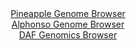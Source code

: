 <div id="Pineapple_Genome_Browser" align="center">
  <a href="https://igv.org/app/?sessionURL=blob:zZJRa9swFIX_i6BlA8eW7MSJDWV4abK2Sdc1xQ1NKUaxZUetLLmSbNcJ.e_TysZeVmgeNgZ6kC5XuuccfTvQEKmo4CAEro0GNkLAAmoj2htcVox8xSVRIMwxU8QCkuREEp4SEO5AjpXG8WJubm60rlToOFRXvRLzQtjKs3GJt4LjVtmpKJ2xYAyvhcRaSOV8lrgRDi2aXkvWuKpsM9uzB06GNXYwqzaCK.FUhBdJa95LfpWSgnBRkqSsmaavAhKjx2jM7Bx_ipY3UZoSpWakO89Ootl5dOtN4tUXf7yKr86Wsb88vqEFx7qW5CRfTL5hOCrbacMvcQbnsJBPLRsduVMUHXmnx5OXikqiTtAQjfpw5A8GJhrKM_LyP7k2ix7ofNoZj_FqstrEF7PrGqpu3jFyVZSmPEHnb3jfW4CJtDY0gHQjhyGClgd9a.D6vR9bNLIgDExCUlAQ3j9YQEucPpn2.x3QXWWYAYo816_4WEDIjEgQ9gIIhygI3EF_2IdBgPbWDtSS_b14p_EiGEI3cl0_ySnTBugsUbxSNubcbtLcLrYH5jleTm7vmpfLrclvdrEcTZ.qaXe9.VI.Pq7EmySZ4a.faKy.R9M_Ye89Qmy9PhS4MdrOz06jM7wI4F37nLMqSkUfruL6.o_x.MbsYdHkQpZYm35TMcefvDVYUsy1KTRU0TVlVHdLk6JoQYhcz2ALUsGE4RDIYv0BWtBCA_jxN57e_mH_HQ--">Pineapple Genome Browser</a>
</div>
<div id="Alphonso_Genome_Browser" align="center">
  <a href="https://igv.org/app/?sessionURL=blob:zZTRTtswFIbfxRJok9LETpq0iYSmUApjDFiBtB0IRY7jpIbEDraTUqq..1y0aTdMohebJvkiPrGd_3z55DXoqFRMcBAB10a.jRCwgFqI5TWum4pe4JoqEBW4UtQCkhZUUk4oiNagwErj5Oqr2bnQulGR4zDd9GrMS2Erz8Y1fhEcL5VNRO2MRFXhTEishVTOocSdcFjZ9ZY0w01jm297tu_kWGMHV81CcCWchvIyXZrz0l.ltKRc1DSt20qz1wCpyWMy5naBP8Wz65gQqtQZXZ3mB_HZaTz1xsntSTC6TS4_z5Jgtn_NSo51K.nBwzR8cEkYXPiT8xvGjrN5cl6d8FF1M97zjvbHzw2TVB2gARr24dAfhAYM4zl9_p96NoPt2Pd8Nmb.I0ou99zjowkZkcmMP9UwIehxTt7qfAjBxgKVIK0xAZCFHEQIWh4MLN8NettHNLQg3PKRgoHo7t4CWmLyaJbfrYFeNcYXoOhT.6qOBYTMqQRRL4RwgMLQ9fuDPgxDtLHWoJXV34N7nFyFA.jGrhukBau0kTlPFW.UjTm3O1LY5cuuNNGh4cj7pIjdb1dfbvbcw1V7OtfT6RGemzd_ImoBE.D1N5p235Prn9j3niC2znZVLhOT7yUkOhtRoldtV5HxaBjkQT2M38SzvYN2Q1MIWWNt1puKmf50rsOSYa5NoWOKZaxiejUzFMUSRMj1jLqAiEoYF4Essw_Qghby4cffinqb.80P">Alphonso Genome Browser</a>
</div>


<div id="DAF_Genomics_Browser" align="center">
  <a href="https://igv.org/app/?sessionURL=blob:tZFra9swFIb_iyD95Kt8N4ThbmnTJd0gwcloKeHMPo692ZYqyU2ykP8.kXUMNsoYdCAJiXN5X53nSJ5QyIb1JCXUcgPLdYlBZM12S.h4ix.gQ0nSClqJBhFYocC.QJIeSQVSQb6Y68paKS5T2y6hMrfYs64ppCU9C7gp2aBq1KkmtaCDb6yHnbQK1ulkBTa0vGa9ZDYUBUppOjbHfrvZgT5.xjbnlrjphlY1Z9WNNqGNlVYF2m3Tl7j_i5H_oKxX8yZbL7Nz_QwPN.U4m91kK2.S312Hb._yj9N1Hq4vls22BzUIHMtstpLBdTj394OS.PR.RC_FIQn5iF65l7cj793FZM8bgXLsRm7sO3EQx.RkkJYVg8ZAilq4qesbEY0N6vvm89ULQj0HwRqS3j8YRAkovur0.yNRB65hEYmPw5mbQZgoUZDUTBwncpOEBn7kO0ninowjGUT7yjSv8kUSOTSjNLQ.Q6f1q6Y9j1AL_Rl8LZS_ddb7X1EdJrulKr9M5.tiFfCCI9DFpyF7nAbOC5gM8uK3KiY6UDr04_kMBVqt1mGvflHxTg.n7w--">DAF Genomics Browser</a>
</div>
